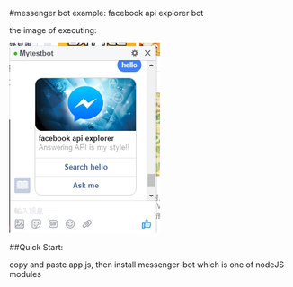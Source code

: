 #messenger bot example: facebook api explorer bot

the image of executing:

<img src="img/messenger-bot-image.jpg">

##Quick Start:

copy and paste app.js, then install messenger-bot which is one of nodeJS modules
